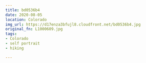 ```yaml
---
title: bd0536b4
date: 2020-08-05
location: Colorado
img_url: https://d17enza3bfujl8.cloudfront.net/bd0536b4.jpg
original_fn: L1000609.jpg
tags:
- Colorado
- self portrait
- hiking

---
```

